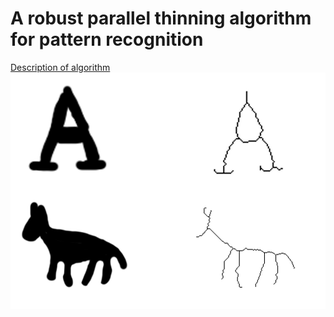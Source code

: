 # A robust parallel thinning algorithm for pattern recognition

[Description of algorithm](https://github.com/belskiMikalai/skeletonization-algorithm/blob/main/doc.pdf)
![Results](https://github.com/belskiMikalai/skeletonization-algorithm/blob/main/tests/results.png?raw=true)